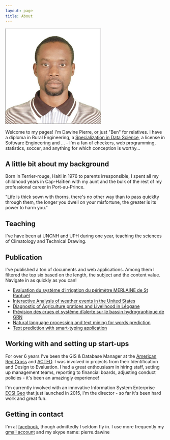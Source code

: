 ```yaml
---
layout: page
title: About
---
```


<!--
	![A picture of me](/assets/pictures/self_500x500.jpg)
-->

<img src="/assets/pictures/self_500x500.jpg" alt="Self" style="width: 300px;"/>


Welcome to my pages! I'm Dawine Pierre, or just "Ben" for relatives. I have a diploma in Rural Engineering, a [Specialization in Data Science](https://www.coursera.org/account/accomplishments/specialization/SV2QST3RG45L), a license in Software Engineering and ... - I'm a fan of checkers, web programming, statistics, soccer, and anything for which conception is worthy...

## A little bit about my background

Born in Terrier-rouge, Haiti in 1976 to parents irresponsible, I spent all my childhood years in Cap-Haïtien with my aunt and the bulk of the rest of my professional career in Port-au-Prince.

<p class="message",style="font-size:80%;color:red">
"Life is thick sown with thorns. there's no other way than to pass quicklty through them, the longer you dwell on your misfortune, the greater is its power to harm you."
</p>

## Teaching

I've have been at UNCNH and UPH during one year, teaching the sciences of Climatology and Technical Drawing.

## Publication

I've published a ton of documents and web applications. Among them I filtered the top six based on the length, the subject and the content value. Navigate in as quickly as you can!

* [Evaluation du système d’irrigation du périmètre MERLAINE de St Raphaël](https://www.dropbox.com/s/zngiaidei83zqkq/Dawine_undergraduate_dissertation.pdf?dl=0)
* [Interactive Analysis of weather events in the United States](https://haiti-avanse.shinyapps.io/iaec)
* [Diagnostic of Agriculture pratices and Livelihood in Léogane](https://www.dropbox.com/s/irm53fm2721ea8a/Dawine_Focus_Group_report.pdf?dl=0)
* [Prévision des crues et système d’alerte sur le bassin hydrographique de GRN](https://www.dropbox.com/s/759ey6vx5g56q82/Dawine_prevision_crues_systeme_alerte.pdf?dl=0)
* [Natural language processing and text mining for words prediction](http://rpubs.com/pdawine/tm_nlp)
* [Text prediction with smart-typing application](https://dai2015.shinyapps.io/wordpred)

## Working with and setting up start-ups

For over 6 years I've been the GIS & Database Manager at the [American Red Cross](http://www.redcross.org) and [ACTED](http://www.acted.org). I was involved in projects from their Identification and Design to Evaluation. I had a great enthousiasm in hiring staff, setting up management teams, reporting to financial boards, adjusting conduct policies - it's been an amazingly experience! 

I'm currently involved with an innovative Information System Enterprise [ECSI Geo](http://www.re-s.org/) that just launched in 2015, I'm the director - so far it's been hard work and great fun.


## Getting in contact

I'm at [facebook](http://facebook.com/pdawine), though admittedly I seldom fly in.  I use more frequently my [gmail account](dawin.pierre@gmail.com) and my skype name: pierre.dawine 


